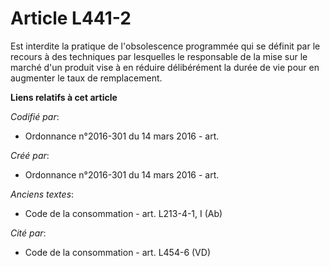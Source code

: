 # Article L441-2

Est interdite la pratique de l'obsolescence programmée qui se définit par le recours à des techniques par lesquelles le
responsable de la mise sur le marché d'un produit vise à en réduire délibérément la durée de vie pour en augmenter le taux de
remplacement.

**Liens relatifs à cet article**

_Codifié par_:

  - Ordonnance n°2016-301 du 14 mars 2016 - art.

_Créé par_:

  - Ordonnance n°2016-301 du 14 mars 2016 - art.

_Anciens textes_:

  - Code de la consommation - art. L213-4-1, I (Ab)

_Cité par_:

  - Code de la consommation - art. L454-6 (VD)
